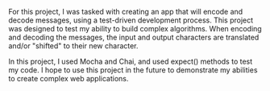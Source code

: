 For this project, I was tasked with creating an app that will encode and decode messages, using a test-driven development process.
This project was designed to test my ability to build complex algorithms. 
When encoding and decoding the messages, the input and output characters are translated and/or "shifted" to their new character.

In this project, I used Mocha and Chai, and used expect() methods to test my code.
I hope to use this project in the future to demonstrate my abilities to create complex web applications.
